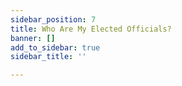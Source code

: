 ```yaml
---
sidebar_position: 7
title: Who Are My Elected Officials?
banner: []
add_to_sidebar: true
sidebar_title: ''

---
```

